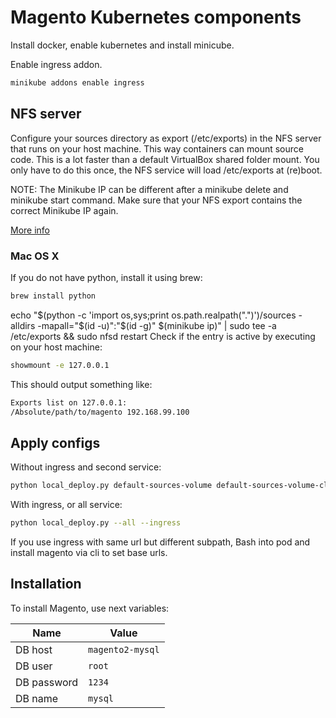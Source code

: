 # Magento Kubernetes components

Install docker, enable kubernetes and install minicube.

Enable ingress addon.
```bash
minikube addons enable ingress
```

## NFS server

Configure your sources directory as export (/etc/exports) in the NFS server that runs on your host machine. This way containers can mount source code. This is a lot faster than a default VirtualBox shared folder mount. You only have to do this once, the NFS service will load /etc/exports at (re)boot.

NOTE: The Minikube IP can be different after a minikube delete and minikube start command. Make sure that your NFS export contains the correct Minikube IP again.

[More info](http://pietervogelaar.nl/minikube-nfs-mounts)

### Mac OS X
If you do not have python, install it using brew:
```bash
brew install python
```
echo "$(python -c 'import os,sys;print os.path.realpath(".")')/sources -alldirs -mapall="$(id -u)":"$(id -g)" $(minikube ip)" | sudo tee -a /etc/exports && sudo nfsd restart
Check if the entry is active by executing on your host machine:

```bash
showmount -e 127.0.0.1
```

This should output something like:

```bash
Exports list on 127.0.0.1:
/Absolute/path/to/magento 192.168.99.100
```

## Apply configs
Without ingress and second service:
```bash
python local_deploy.py default-sources-volume default-sources-volume-claim.yaml magento2-deployment.yaml
```
With ingress, or all service:
```bash
python local_deploy.py --all --ingress
```

If you use ingress with same url but different subpath, 
Bash into pod and install magento via cli to set base urls.

## Installation

To install Magento, use next variables:

| Name | Value|
| --- | --- |
| DB host | `magento2-mysql` |
| DB user | `root` |
| DB password | `1234` |
| DB name | `mysql` |
